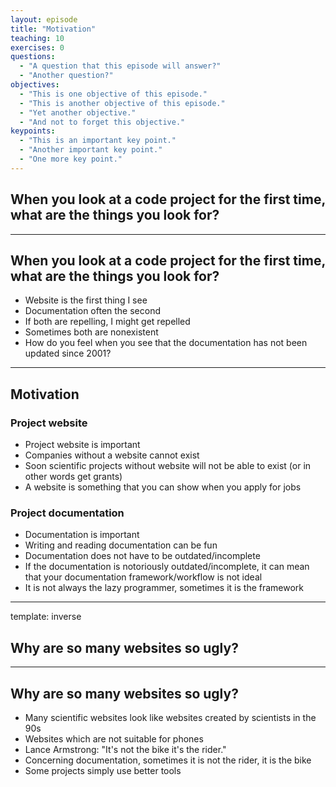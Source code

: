 ```yaml
---
layout: episode
title: "Motivation"
teaching: 10
exercises: 0
questions:
  - "A question that this episode will answer?"
  - "Another question?"
objectives:
  - "This is one objective of this episode."
  - "This is another objective of this episode."
  - "Yet another objective."
  - "And not to forget this objective."
keypoints:
  - "This is an important key point."
  - "Another important key point."
  - "One more key point."
---
```


## When you look at a code project for the first time, what are the things you look for?

---

## When you look at a code project for the first time, what are the things you look for?

- Website is the first thing I see
- Documentation often the second
- If both are repelling, I might get repelled
- Sometimes both are nonexistent
- How do you feel when you see that the documentation has not been updated since 2001?

---

## Motivation

### Project website

- Project website is important
- Companies without a website cannot exist
- Soon scientific projects without website will not be able to exist (or in other words get grants)
- A website is something that you can show when you apply for jobs

### Project documentation

- Documentation is important
- Writing and reading documentation can be fun
- Documentation does not have to be outdated/incomplete
- If the documentation is notoriously outdated/incomplete, it can mean
  that your documentation framework/workflow is not ideal
- It is not always the lazy programmer, sometimes it is the framework

---

template: inverse

## Why are so many websites so ugly?

---

## Why are so many websites so ugly?

- Many scientific websites look like websites created by scientists in the 90s
- Websites which are not suitable for phones
- Lance Armstrong: "It's not the bike it's the rider."
- Concerning documentation, sometimes it is not the rider, it is the bike
- Some projects simply use better tools
